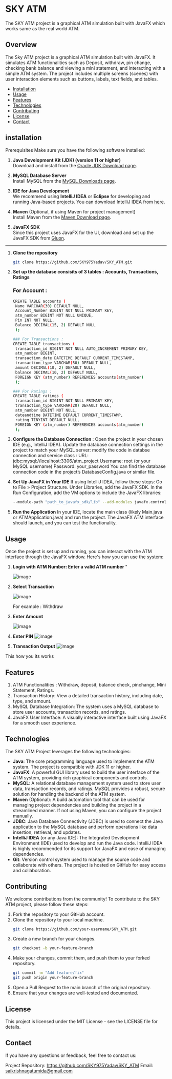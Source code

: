 # SKY ATM
The SKY ATM project is a graphical ATM simulation built with JavaFX which works same as the real world ATM. 

## Overview 
The Sky ATM project is a graphical ATM simulation built with JavaFX. It simulates ATM functionalities such as Deposit, withdraw, pin change, checking bank balance and viewing a mini statement, and interacting with a simple ATM system. The project includes multiple screens (scenes) with user interaction elements such as buttons, labels, text fields, and tables.

- [Installation](#installation)
- [Usage](#usage)
- [Features](#features)
- [Technologies](#technologies)
- [Contributing](#contributing)
- [License](#license)
- [Contact](#contact)

## installation

Prerequisites
Make sure you have the following software installed:

1. **Java Development Kit (JDK) (version 11 or higher)**  
   Download and install from the [Oracle JDK Download page](https://www.oracle.com/java/technologies/javase-downloads.html).

2. **MySQL Database Server**  
   Install MySQL from the [MySQL Downloads page](https://dev.mysql.com/downloads/installer/).

3. **IDE for Java Development**  
   We recommend using **IntelliJ IDEA** or **Eclipse** for developing and running Java-based projects. You can download IntelliJ IDEA from [here](https://www.jetbrains.com/idea/download/).

4. **Maven** (Optional, if using Maven for project management)  
   Install Maven from the [Maven Download page](https://maven.apache.org/download.cgi).

5. **JavaFX SDK**  
   Since this project uses JavaFX for the UI, download and set up the JavaFX SDK from [Gluon](https://gluonhq.com/products/javafx/).

---

1. **Clone the repository**
   ```sh
   git clone https://github.com/SKY975Yadav/SKY_ATM.git
2. **Set up the database consisits of 3 tables : Accounts, Transactions, Ratings**
   ### For Account :
   ```sh
   CREATE TABLE accounts (
    Name VARCHAR(30) DEFAULT NULL,
    Account_Number BIGINT NOT NULL PRIMARY KEY,
    atm_number BIGINT NOT NULL UNIQUE,
    Pin INT NOT NULL,
    Balance DECIMAL(15, 2) DEFAULT NULL
    );
   ```

   ```sh
   ### For Transactions :
   CREATE TABLE transactions (
    transaction_id BIGINT NOT NULL AUTO_INCREMENT PRIMARY KEY,
    atm_number BIGINT,
    transaction_date DATETIME DEFAULT CURRENT_TIMESTAMP,
    transaction_type VARCHAR(50) DEFAULT NULL,
    amount DECIMAL(10, 2) DEFAULT NULL,
    balance DECIMAL(10, 2) DEFAULT NULL,
    FOREIGN KEY (atm_number) REFERENCES accounts(atm_number)
    );
   ```

   ```sh
   ### For Ratings :
   CREATE TABLE ratings (
    transaction_id BIGINT NOT NULL PRIMARY KEY,
    transaction_type VARCHAR(20) DEFAULT NULL,
    atm_number BIGINT NOT NULL,
    dateandtime DATETIME DEFAULT CURRENT_TIMESTAMP,
    rating TINYINT DEFAULT NULL,
    FOREIGN KEY (atm_number) REFERENCES accounts(atm_number)
    );
   ```
   
3. **Configure the Database Connection** :
    Open the project in your chosen IDE (e.g., IntelliJ IDEA).
    Update the database connection settings in the project to match your MySQL server:
    modify the code in databse connection and service class :
    URL: jdbc:mysql://localhost:3306/atm_project
    Username: root (or your MySQL username)
    Password: your_password
    You can find the database connection code in the project’s DatabaseConfig.java or similar file.

5. **Set Up JavaFX in Your IDE**
    If using IntelliJ IDEA, follow these steps:
    Go to File > Project Structure.
    Under Libraries, add the JavaFX SDK.
    In the Run Configuration, add the VM options to include the JavaFX libraries:
   ```sh
   --module-path "path_to_javafx_sdk/lib" --add-modules javafx.controls,javafx.fxml
   
7. **Run the Application**
    In your IDE, locate the main class (likely Main.java or ATMApplication.java) and run the project.
    The JavaFX ATM interface should launch, and you can test the functionality.

## Usage

Once the project is set up and running, you can interact with the ATM interface through the JavaFX window. Here's how you can use the system:
1. **Login with ATM Number: Enter a valid ATM number** "

   ![image](https://github.com/user-attachments/assets/007505c7-8b03-42a7-ab05-97e2c3f7b1cc)


2. **Select Transaction**

   ![image](https://github.com/user-attachments/assets/181a261b-c4d2-4088-9990-acf11a861640)

   For example : Withdraw

3. **Enter Amount**
   
   ![image](https://github.com/user-attachments/assets/51d19f00-4d2d-4b92-bac2-2764cfdc0e3f)

4. **Enter PIN**
   ![image](https://github.com/user-attachments/assets/e285db4f-42ca-4d1a-b99f-cb08e7ba63cf)

5. **Transaction Output**
   ![image](https://github.com/user-attachments/assets/834e5283-d81b-4a64-ad0f-0df76e6abf7b)

This how you its works

## Features

1. ATM Functionalities : Withdraw, deposit, balance check, pinchange, Mini Statement, Ratings.
2. Transaction History: View a detailed transaction history, including date, type, and amount.
3. MySQL Database Integration: The system uses a MySQL database to store user accounts, transaction records, and ratings.
4. JavaFX User Interface: A visually interactive interface built using JavaFX for a smooth user experience.

## Technologies

The SKY ATM Project leverages the following technologies:

- **Java**: The core programming language used to implement the ATM system. The project is compatible with JDK 11 or higher.
- **JavaFX**: A powerful GUI library used to build the user interface of the ATM system, providing rich graphical components and controls.
- **MySQL**: A relational database management system used to store user data, transaction records, and ratings. MySQL provides a robust, secure solution for handling the backend of the ATM system.
- **Maven** (Optional): A build automation tool that can be used for managing project dependencies and building the project in a streamlined manner. If not using Maven, you can configure the project manually.
- **JDBC**: Java Database Connectivity (JDBC) is used to connect the Java application to the MySQL database and perform operations like data insertion, retrieval, and updates.
- **IntelliJ IDEA** (or any Java IDE): The Integrated Development Environment (IDE) used to develop and run the Java code. IntelliJ IDEA is highly recommended for its support for JavaFX and ease of managing dependencies.
- **Git**: Version control system used to manage the source code and collaborate with others. The project is hosted on GitHub for easy access and collaboration.

## Contributing

We welcome contributions from the community! To contribute to the SKY ATM project, please follow these steps:

1. Fork the repository to your GitHub account.
2. Clone the repository to your local machine.
   ```sh
   git clone https://github.com/your-username/SKY_ATM.git

3. Create a new branch for your changes.
   ```sh
   git checkout -b your-feature-branch

4. Make your changes, commit them, and push them to your forked repository.
   ```sh
   git commit -m "Add feature/fix"
   git push origin your-feature-branch

5. Open a Pull Request to the main branch of the original repository.
6. Ensure that your changes are well-tested and documented.

## License

This project is licensed under the MIT License - see the LICENSE file for details.

## Contact
If you have any questions or feedback, feel free to contact us:

Project Repository: https://github.com/SKY975Yadav/SKY_ATM
Email: saikrishnagatumida@gmail.com

